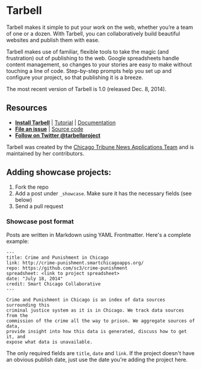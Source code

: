 # Tarbell

Tarbell makes it simple to put your work on the web, whether you’re a team of one or a dozen. With Tarbell, you can collaboratively build beautiful websites and publish them with ease.

Tarbell makes use of familiar, flexible tools to take the magic (and frustration) out of publishing to the web. Google spreadsheets handle content management, so changes to your stories are easy to make without touching a line of code. Step-by-step prompts help you set up and configure your project, so that publishing it is a breeze.

The most recent version of Tarbell is 1.0 (released Dec. 8, 2014).

## Resources

* [**Install Tarbell**](http://tarbell.readthedocs.org/en/1.0/install.html) | [Tutorial](http://tarbell.readthedocs.org/en/1.0/tutorial.html) | [Documentation](http://tarbell.readthedocs.org)
* [**File an issue**](https://github.com/tarbell-project/tarbell/issues) | [Source code](https://github.com/tarbell-project/tarbell/)
* [**Follow on Twitter @tarbellproject**](https://twitter.com/tarbellproject) 

Tarbell was created by the [Chicago Tribune News Applications Team](http://apps.chicagotribune.com)
and is maintained by her contributors.


## Adding showcase projects:

1. Fork the repo
2. Add a post under `_showcase`. Make sure it has the necessary fields (see below)
3. Send a pull request


### Showcase post format

Posts are written in Markdown using YAML Frontmatter. Here's a complete example:

    ---
    title: Crime and Punishment in Chicago
    link: http://crime-punishment.smartchicagoapps.org/
    repo: https://github.com/sc3/crime-punishment
    spreadsheet: <link to project spreadsheet>
    date: "July 18, 2014"
    credit: Smart Chicago Collaborative
    ---

    Crime and Punishment in Chicago is an index of data sources surrounding this 
    criminal justice system as it is in Chicago. We track data sources from the 
    commission of the crime all the way to prison. We aggregate sources of data, 
    provide insight into how this data is generated, discuss how to get it, and 
    expose what data is unavailable.

The only required fields are `title`, `date` and `link`. If the project doesn't have an obvious publish date, just use the date you're adding the project here.
